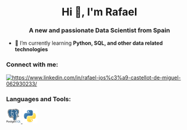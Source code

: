 <h1 align="center">Hi 👋, I'm Rafael</h1>
<h3 align="center">A new and passionate Data Scientist from Spain</h3>

- 🌱 I’m currently learning **Python, SQL, and other data related technologies**

<h3 align="left">Connect with me:</h3>
<p align="left">
<a href="https://www.linkedin.com/in/rafael-jos%c3%a9-castellot-de-miguel-062930233/" target="blank"><img align="center" src="https://raw.githubusercontent.com/rahuldkjain/github-profile-readme-generator/master/src/images/icons/Social/linked-in-alt.svg" alt="https://www.linkedin.com/in/rafael-jos%c3%a9-castellot-de-miguel-062930233/" height="30" width="40" /></a>
</p>

<h3 align="left">Languages and Tools:</h3>
<p align="left"> <a href="https://www.postgresql.org" target="_blank" rel="noreferrer"> <img src="https://raw.githubusercontent.com/devicons/devicon/master/icons/postgresql/postgresql-original-wordmark.svg" alt="postgresql" width="40" height="40"/> </a> <a href="https://www.python.org" target="_blank" rel="noreferrer"> <img src="https://raw.githubusercontent.com/devicons/devicon/master/icons/python/python-original.svg" alt="python" width="40" height="40"/> </a> </p>
